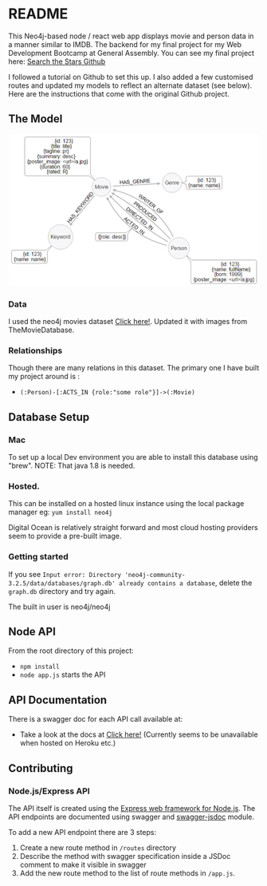 # README

This Neo4j-based node / react web app displays movie and person data in a manner similar to IMDB. The backend for my final project for my Web Development Bootcamp at General Assembly. You can see my final project here: [Search the Stars Github](https://github.com/eggyducktective/moviestar-react-frontend)

I followed a tutorial on Github to set this up. I also added a few customised routes and updated my models to reflect an alternate dataset (see below). Here are the instructions that come with the original Github project.

## The Model

![image of movie model](./setup/img/model.png)

### Data

I used the neo4j movies dataset [Click here!](https://neo4j.com/developer/movie-database/).
Updated it with images from TheMovieDatabase.

### Relationships

Though there are many relations in this dataset. The primary one I have built my project around is :

* `(:Person)-[:ACTS_IN {role:"some role"}]->(:Movie)`

## Database Setup

### Mac

To set up a local Dev environment you are able to install this database using "brew".
NOTE: That java 1.8 is needed.

### Hosted.

This can be installed on a hosted linux instance using the local package manager eg:
`yum install neo4j`

Digital Ocean is relatively straight forward and most cloud hosting providers seem to provide a pre-built image.

### Getting started

If you see `Input error: Directory 'neo4j-community-3.2.5/data/databases/graph.db' already contains a database`, delete the `graph.db` directory and try again.

The built in user is neo4j/neo4j

## Node API

From the root directory of this project:

* `npm install`
* `node app.js` starts the API

## API Documentation

There is a swagger doc for each API call available at:

* Take a look at the docs at [Click here!](http://localhost:3000/docs)
(Currently seems to be unavailable when hosted on Heroku etc.)

## Contributing

### Node.js/Express API

The API itself is created using the [Express web framework for Node.js](https://expressjs.com/). The API endpoints
are documented using swagger and [swagger-jsdoc](https://www.npmjs.com/package/swagger-jsdoc) module.

To add a new API endpoint there are 3 steps:

1. Create a new route method in `/routes` directory
2. Describe the method with swagger specification inside a JSDoc comment to make it visible in swagger
3. Add the new route method to the list of route methods in `/app.js`.
